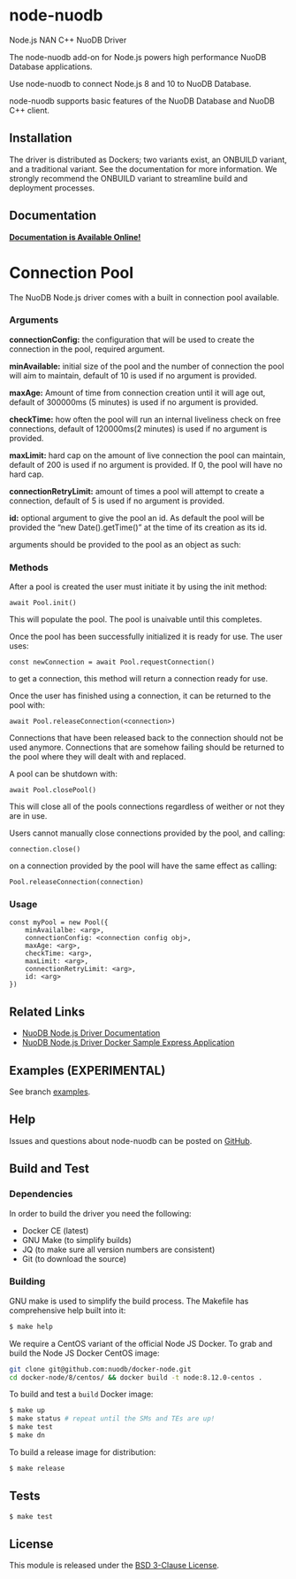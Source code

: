 # node-nuodb

Node.js NAN C++ NuoDB Driver

The node-nuodb add-on for Node.js powers high performance NuoDB Database applications.

Use node-nuodb to connect Node.js 8 and 10 to NuoDB Database.

node-nuodb supports basic features of the NuoDB Database and NuoDB C++ client.

## Installation

The driver is distributed as Dockers; two variants exist, an ONBUILD
variant, and a traditional variant. See the documentation for more
information. We strongly recommend the ONBUILD variant to streamline
build and deployment processes.

## Documentation

[**Documentation is Available Online!**][3]

# Connection Pool

The NuoDB Node.js driver comes with a built in connection pool available.

### Arguments

**connectionConfig:** the configuration that will be used to create the connection in the pool, required argument.

**minAvailable:** initial size of the pool and the number of connection the pool will aim to maintain, default of 10 is used if no argument is provided.

**maxAge:** Amount of time from connection creation until it will age out, default of 300000ms (5 minutes) is used if no argument is provided.

**checkTime:** how often the pool will run an internal liveliness check on free connections, default of 120000ms(2 minutes) is used if no argument is provided.

**maxLimit:** hard cap on the amount of live connection the pool can maintain, default of 200 is used if no argument is provided. If 0, the pool will have no hard cap.

**connectionRetryLimit:** amount of times a pool will attempt to create a connection, default of 5 is used if no argument is provided.

**id:** optional argument to give the pool an id. As default the pool will be provided the “new Date().getTime()” at the time of its creation as its id.

arguments should be provided to the pool as an object as such:

### Methods

After a pool is created the user must initiate it by using the init method:

```
await Pool.init()
```

This will populate the pool. The pool is unaivable until this completes.

Once the pool has been successfully initialized it is ready for use. The user uses:

```
const newConnection = await Pool.requestConnection()
```

to get a connection, this method will return a connection ready for use.

Once the user has finished using a connection, it can be returned to the pool with:

```
await Pool.releaseConnection(<connection>)
```

Connections that have been released back to the connection should not be used anymore.
Connections that are somehow failing should be returned to the pool where they will dealt with and replaced.

A pool can be shutdown with:

```
await Pool.closePool()
```

This will close all of the pools connections regardless of weither or not they are in use.

Users cannot manually close connections provided by the pool, and calling:

```
connection.close()
```

on a connection provided by the pool will have the same effect as calling:

```
Pool.releaseConnection(connection)
```

### Usage

```
const myPool = new Pool({
    minAvailalbe: <arg>,
    connectionConfig: <connection config obj>,
    maxAge: <arg>,
    checkTime: <arg>,
    maxLimit: <arg>,
    connectionRetryLimit: <arg>,
    id: <arg>
})
```

## Related Links

- [NuoDB Node.js Driver Documentation][3]
- [NuoDB Node.js Driver Docker Sample Express Application][4]

## Examples (EXPERIMENTAL)

See branch [examples](https://github.com/nuodb/node-nuodb/tree/examples).

## Help

Issues and questions about node-nuodb can be posted on [GitHub][2].

## Build and Test

### Dependencies

In order to build the driver you need the following:

- Docker CE (latest)
- GNU Make (to simplify builds)
- JQ (to make sure all version numbers are consistent)
- Git (to download the source)

### Building

GNU make is used to simplify the build process. The Makefile has
comprehensive help built into it:

```bash
$ make help
```

We require a CentOS variant of the official Node JS Docker.
To grab and build the Node JS Docker CentOS image:

```bash
git clone git@github.com:nuodb/docker-node.git
cd docker-node/8/centos/ && docker build -t node:8.12.0-centos .
```

To build and test a `build` Docker image:

```bash
$ make up
$ make status # repeat until the SMs and TEs are up!
$ make test
$ make dn
```

To build a release image for distribution:

```bash
$ make release
```

## Tests

```bash
$ make test
```

## License

This module is released under the [BSD 3-Clause License][1].

[1]: https://opensource.org/licenses/BSD-3-Clause
[2]: https://github.com/nuodb/node-nuodb/issues
[3]: https://nuodb.github.io/node-nuodb/
[4]: https://github.com/nuodb/node-nuodb-demo
[44]: https://github.com/nodejs/abi-stable-node-addon-examples
